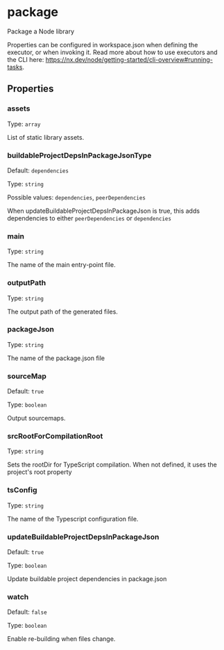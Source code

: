 # package

Package a Node library

Properties can be configured in workspace.json when defining the executor, or when invoking it.
Read more about how to use executors and the CLI here: https://nx.dev/node/getting-started/cli-overview#running-tasks.

## Properties

### assets

Type: `array`

List of static library assets.

### buildableProjectDepsInPackageJsonType

Default: `dependencies`

Type: `string`

Possible values: `dependencies`, `peerDependencies`

When updateBuildableProjectDepsInPackageJson is true, this adds dependencies to either `peerDependencies` or `dependencies`

### main

Type: `string`

The name of the main entry-point file.

### outputPath

Type: `string`

The output path of the generated files.

### packageJson

Type: `string`

The name of the package.json file

### sourceMap

Default: `true`

Type: `boolean`

Output sourcemaps.

### srcRootForCompilationRoot

Type: `string`

Sets the rootDir for TypeScript compilation. When not defined, it uses the project's root property

### tsConfig

Type: `string`

The name of the Typescript configuration file.

### updateBuildableProjectDepsInPackageJson

Default: `true`

Type: `boolean`

Update buildable project dependencies in package.json

### watch

Default: `false`

Type: `boolean`

Enable re-building when files change.
